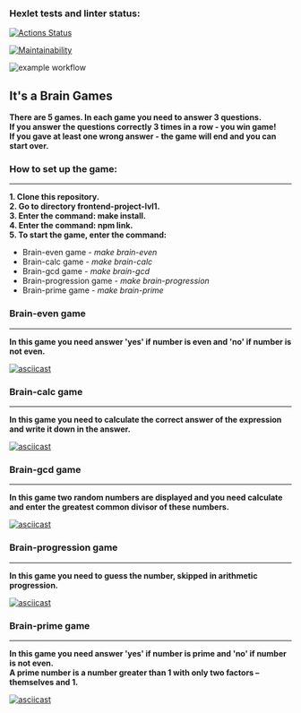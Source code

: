 ### Hexlet tests and linter status:
[![Actions Status](https://github.com/ovsy1/frontend-project-lvl1/workflows/hexlet-check/badge.svg)](https://github.com/ovsy1/frontend-project-lvl1/actions)

[![Maintainability](https://api.codeclimate.com/v1/badges/9e4b52a10a618740b115/maintainability)](https://codeclimate.com/github/ovsy1/frontend-project-lvl1/maintainability)

![example workflow](https://github.com/ovsy1/frontend-project-lvl1/actions/workflows/linter.yml/badge.svg)

## It's a Brain Games

**There are 5 games. In each game you need to answer 3 questions.**   
**If you answer the questions correctly 3 times in a row - you win game!**    
**If you gave at least one wrong answer - the game will end and you can start over.**    

### How to set up the game:
***
**1. Clone this repository.**    
**2. Go to directory frontend-project-lvl1.**     
**3. Enter the command: make install.**     
**4. Enter the command: npm link.**    
**5. To start the game, enter the command:**  
- Brain-even game - *make brain-even*
- Brain-calc game - *make brain-calc*
- Вrain-gcd game - *make brain-gcd*
- Brain-progression game - *make brain-progression*
- Brain-prime game - *make brain-prime*

<!-- game is even -->
### Brain-even game
***
**In this game you need answer 'yes' if number is even and 'no' if number is not even.**

[![asciicast](https://asciinema.org/a/453285.svg)](https://asciinema.org/a/453285)

<!-- game is calc -->
### Brain-calc game
***
**In this game you need to calculate the correct answer of the expression and write it down in the answer.**

[![asciicast](https://asciinema.org/a/453433.svg)](https://asciinema.org/a/453433)

<!-- game is gcd -->
### Вrain-gcd game
***
**In this game two random numbers are displayed and you need calculate and enter the greatest common divisor of these numbers.**

[![asciicast](https://asciinema.org/a/453438.svg)](https://asciinema.org/a/453438)

<!-- game is progression -->
### Brain-progression game
***
**In this game you need to guess the number, skipped in arithmetic progression.**

[![asciicast](https://asciinema.org/a/454019.svg)](https://asciinema.org/a/454019)

<!-- game is prime -->
### Brain-prime game
***
**In this game you need answer 'yes' if number is prime and 'no' if number is not even.**    
**A prime number is a number greater than 1 with only two factors – themselves and 1.**

[![asciicast](https://asciinema.org/a/454020.svg)](https://asciinema.org/a/454020)